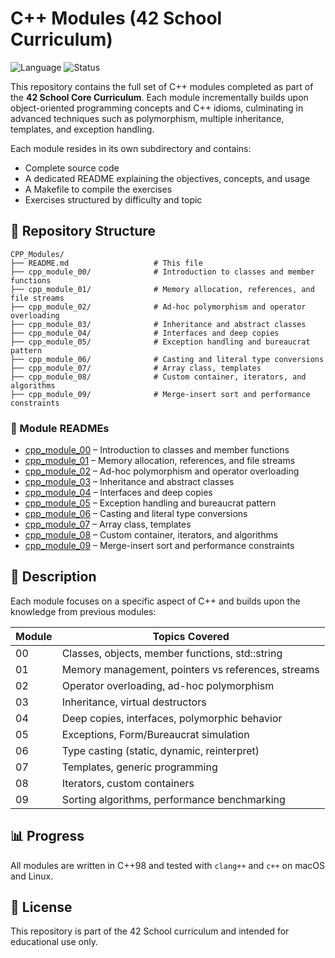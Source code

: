 # C++ Modules (42 School Curriculum)

![Language](https://img.shields.io/badge/language-C++98-blue)
![Status](https://img.shields.io/badge/progress-Completed-brightgreen)

This repository contains the full set of C++ modules completed as part of the **42 School Core Curriculum**. Each module incrementally builds upon object-oriented programming concepts and C++ idioms, culminating in advanced techniques such as polymorphism, multiple inheritance, templates, and exception handling.

Each module resides in its own subdirectory and contains:

* Complete source code
* A dedicated README explaining the objectives, concepts, and usage
* A Makefile to compile the exercises
* Exercises structured by difficulty and topic

## 📂 Repository Structure

```
CPP_Modules/
├── README.md                   # This file
├── cpp_module_00/              # Introduction to classes and member functions
├── cpp_module_01/              # Memory allocation, references, and file streams
├── cpp_module_02/              # Ad-hoc polymorphism and operator overloading
├── cpp_module_03/              # Inheritance and abstract classes
├── cpp_module_04/              # Interfaces and deep copies
├── cpp_module_05/              # Exception handling and bureaucrat pattern
├── cpp_module_06/              # Casting and literal type conversions
├── cpp_module_07/              # Array class, templates
├── cpp_module_08/              # Custom container, iterators, and algorithms
├── cpp_module_09/              # Merge-insert sort and performance constraints
```

### 🔗 Module READMEs

* [cpp\_module\_00](./cpp_module_00/README.md) – Introduction to classes and member functions
* [cpp\_module\_01](./cpp_module_01/README.md) – Memory allocation, references, and file streams
* [cpp\_module\_02](./cpp_module_02/README.md) – Ad-hoc polymorphism and operator overloading
* [cpp\_module\_03](./cpp_module_03/README.md) – Inheritance and abstract classes
* [cpp\_module\_04](./cpp_module_04/README.md) – Interfaces and deep copies
* [cpp\_module\_05](./cpp_module_05/README.md) – Exception handling and bureaucrat pattern
* [cpp\_module\_06](./cpp_module_06/README.md) – Casting and literal type conversions
* [cpp\_module\_07](./cpp_module_07/README.md) – Array class, templates
* [cpp\_module\_08](./cpp_module_08/README.md) – Custom container, iterators, and algorithms
* [cpp\_module\_09](./cpp_module_09/README.md) – Merge-insert sort and performance constraints

## 📖 Description

Each module focuses on a specific aspect of C++ and builds upon the knowledge from previous modules:

| Module | Topics Covered                                     |
| ------ | -------------------------------------------------- |
| 00     | Classes, objects, member functions, std::string    |
| 01     | Memory management, pointers vs references, streams |
| 02     | Operator overloading, ad-hoc polymorphism          |
| 03     | Inheritance, virtual destructors                   |
| 04     | Deep copies, interfaces, polymorphic behavior      |
| 05     | Exceptions, Form/Bureaucrat simulation             |
| 06     | Type casting (static, dynamic, reinterpret)        |
| 07     | Templates, generic programming                     |
| 08     | Iterators, custom containers                       |
| 09     | Sorting algorithms, performance benchmarking       |

## 📊 Progress

All modules are written in C++98 and tested with `clang++` and `c++` on macOS and Linux.

## 💼 License

This repository is part of the 42 School curriculum and intended for educational use only.
